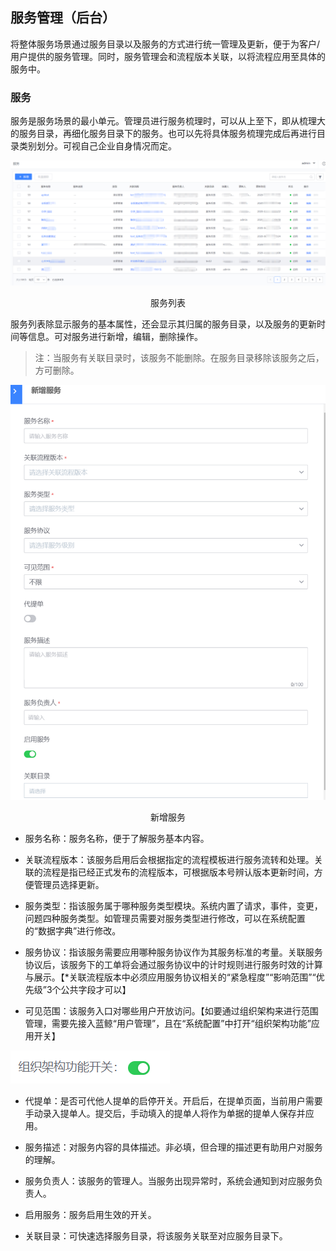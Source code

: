 ## 服务管理（后台）

将整体服务场景通过服务目录以及服务的方式进行统一管理及更新，便于为客户/用户提供的服务管理。同时，服务管理会和流程版本关联，以将流程应用至具体的服务中。

### 服务

服务是服务场景的最小单元。管理员进行服务梳理时，可以从上至下，即从梳理大的服务目录，再细化服务目录下的服务。也可以先将具体服务梳理完成后再进行目录类别划分。可视自己企业自身情况而定。

![](../../media/9ed754f300c2494fff419d5dec959922.png)

<center>服务列表</center>

服务列表除显示服务的基本属性，还会显示其归属的服务目录，以及服务的更新时间等信息。可对服务进行新增，编辑，删除操作。

> 注：当服务有关联目录时，该服务不能删除。在服务目录移除该服务之后，方可删除。

![](../../media/588c5b05eaf05926c3e65fa8fa72cea4.png)

<center>新增服务</center>

-   服务名称：服务名称，便于了解服务基本内容。

-   关联流程版本：该服务启用后会根据指定的流程模板进行服务流转和处理。关联的流程是指已经正式发布的流程版本，可根据版本号辨认版本更新时间，方便管理员选择更新。

-   服务类型：指该服务属于哪种服务类型模块。系统内置了请求，事件，变更，问题四种服务类型。如管理员需要对服务类型进行修改，可以在系统配置的“数据字典”进行修改。

-   服务协议：指该服务需要应用哪种服务协议作为其服务标准的考量。关联服务协议后，该服务下的工单将会通过服务协议中的计时规则进行服务时效的计算与展示。【\*关联流程版本中必须应用服务协议相关的“紧急程度”“影响范围”“优先级”3个公共字段才可以】

-   可见范围：该服务入口对哪些用户开放访问。【如要通过组织架构来进行范围管理，需要先接入蓝鲸“用户管理”，且在“系统配置”中打开“组织架构功能”应用开关】

![](../../media/6a7c3c61a8c5e2548a6d88adf8ed37c1.png)

-   代提单：是否可代他人提单的启停开关。开启后，在提单页面，当前用户需要手动录入提单人。提交后，手动填入的提单人将作为单据的提单人保存并应用。

-   服务描述：对服务内容的具体描述。非必填，但合理的描述更有助用户对服务的理解。

-   服务负责人：该服务的管理人。当服务出现异常时，系统会通知到对应服务负责人。

-   启用服务：服务启用生效的开关。

-   关联目录：可快速选择服务目录，将该服务关联至对应服务目录下。
